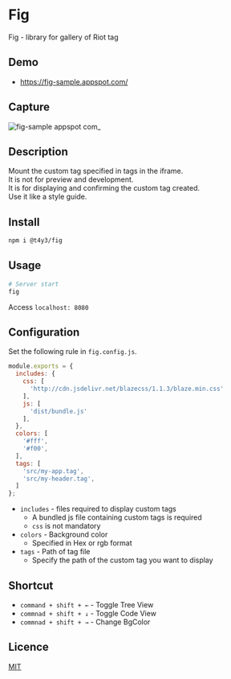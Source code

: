# Fig
Fig - library for gallery of Riot tag

## Demo
- https://fig-sample.appspot.com/

## Capture
![fig-sample appspot com_](https://user-images.githubusercontent.com/9010553/33953624-edb31020-e078-11e7-95fe-a34d8edb93b6.png)

## Description
Mount the custom tag specified in tags in the iframe.  
It is not for preview and development.  
It is for displaying and confirming the custom tag created.  
Use it like a style guide.

## Install
```bash
npm i @t4y3/fig
```

## Usage
```bash
# Server start
fig
```

Access `localhost: 8080`

## Configuration
Set the following rule in `fig.config.js`.

```js
module.exports = {
  includes: {
    css: [
      'http://cdn.jsdelivr.net/blazecss/1.1.3/blaze.min.css'
    ],
    js: [
      'dist/bundle.js'
    ],
  },
  colors: [
    '#fff',
    '#f00',
  ],
  tags: [
    'src/my-app.tag',
    'src/my-header.tag',
  ]
};
```
- `includes` - files required to display custom tags
  - A bundled js file containing custom tags is required
  - `css` is not mandatory
- `colors` - Background color
  - Specified in Hex or rgb format
- `tags` - Path of tag file
  - Specify the path of the custom tag you want to display

## Shortcut
- `command + shift + ←` - Toggle Tree View
- `commnad + shift + ↓` - Toggle Code View
- `commnad + shift + →` - Change BgColor


## Licence

[MIT](https://github.com/t4y3/fig/blob/develop/LICENSE)
